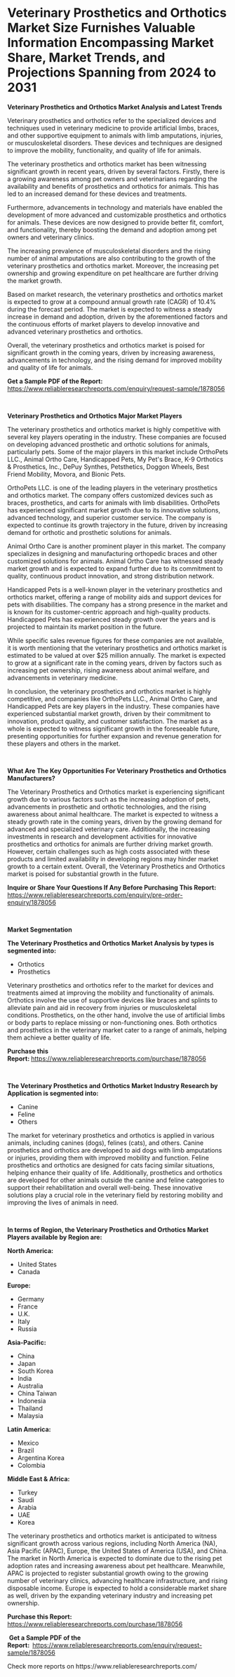 <p><h1>Veterinary Prosthetics and Orthotics Market Size Furnishes Valuable Information Encompassing Market Share, Market Trends, and Projections Spanning from 2024 to 2031</h1></p><p><strong>Veterinary Prosthetics and Orthotics Market Analysis and Latest Trends</strong></p>
<p><p>Veterinary prosthetics and orthotics refer to the specialized devices and techniques used in veterinary medicine to provide artificial limbs, braces, and other supportive equipment to animals with limb amputations, injuries, or musculoskeletal disorders. These devices and techniques are designed to improve the mobility, functionality, and quality of life for animals.</p><p>The veterinary prosthetics and orthotics market has been witnessing significant growth in recent years, driven by several factors. Firstly, there is a growing awareness among pet owners and veterinarians regarding the availability and benefits of prosthetics and orthotics for animals. This has led to an increased demand for these devices and treatments.</p><p>Furthermore, advancements in technology and materials have enabled the development of more advanced and customizable prosthetics and orthotics for animals. These devices are now designed to provide better fit, comfort, and functionality, thereby boosting the demand and adoption among pet owners and veterinary clinics.</p><p>The increasing prevalence of musculoskeletal disorders and the rising number of animal amputations are also contributing to the growth of the veterinary prosthetics and orthotics market. Moreover, the increasing pet ownership and growing expenditure on pet healthcare are further driving the market growth.</p><p>Based on market research, the veterinary prosthetics and orthotics market is expected to grow at a compound annual growth rate (CAGR) of 10.4% during the forecast period. The market is expected to witness a steady increase in demand and adoption, driven by the aforementioned factors and the continuous efforts of market players to develop innovative and advanced veterinary prosthetics and orthotics.</p><p>Overall, the veterinary prosthetics and orthotics market is poised for significant growth in the coming years, driven by increasing awareness, advancements in technology, and the rising demand for improved mobility and quality of life for animals.</p></p>
<p><strong>Get a Sample PDF of the Report:&nbsp;</strong> <a href="https://www.reliableresearchreports.com/enquiry/request-sample/1878056">https://www.reliableresearchreports.com/enquiry/request-sample/1878056</a></p>
<p>&nbsp;</p>
<p><strong>Veterinary Prosthetics and Orthotics Major Market Players</strong></p>
<p><p>The veterinary prosthetics and orthotics market is highly competitive with several key players operating in the industry. These companies are focused on developing advanced prosthetic and orthotic solutions for animals, particularly pets. Some of the major players in this market include OrthoPets LLC., Animal Ortho Care, Handicapped Pets, My Pet's Brace, K-9 Orthotics & Prosthetics, Inc., DePuy Synthes, Petsthetics, Doggon Wheels, Best Friend Mobility, Movora, and Bionic Pets.</p><p>OrthoPets LLC. is one of the leading players in the veterinary prosthetics and orthotics market. The company offers customized devices such as braces, prosthetics, and carts for animals with limb disabilities. OrthoPets has experienced significant market growth due to its innovative solutions, advanced technology, and superior customer service. The company is expected to continue its growth trajectory in the future, driven by increasing demand for orthotic and prosthetic solutions for animals.</p><p>Animal Ortho Care is another prominent player in this market. The company specializes in designing and manufacturing orthopedic braces and other customized solutions for animals. Animal Ortho Care has witnessed steady market growth and is expected to expand further due to its commitment to quality, continuous product innovation, and strong distribution network.</p><p>Handicapped Pets is a well-known player in the veterinary prosthetics and orthotics market, offering a range of mobility aids and support devices for pets with disabilities. The company has a strong presence in the market and is known for its customer-centric approach and high-quality products. Handicapped Pets has experienced steady growth over the years and is projected to maintain its market position in the future.</p><p>While specific sales revenue figures for these companies are not available, it is worth mentioning that the veterinary prosthetics and orthotics market is estimated to be valued at over $25 million annually. The market is expected to grow at a significant rate in the coming years, driven by factors such as increasing pet ownership, rising awareness about animal welfare, and advancements in veterinary medicine.</p><p>In conclusion, the veterinary prosthetics and orthotics market is highly competitive, and companies like OrthoPets LLC., Animal Ortho Care, and Handicapped Pets are key players in the industry. These companies have experienced substantial market growth, driven by their commitment to innovation, product quality, and customer satisfaction. The market as a whole is expected to witness significant growth in the foreseeable future, presenting opportunities for further expansion and revenue generation for these players and others in the market.</p></p>
<p>&nbsp;</p>
<p><strong>What Are The Key Opportunities For Veterinary Prosthetics and Orthotics Manufacturers?</strong></p>
<p><p>The Veterinary Prosthetics and Orthotics market is experiencing significant growth due to various factors such as the increasing adoption of pets, advancements in prosthetic and orthotic technologies, and the rising awareness about animal healthcare. The market is expected to witness a steady growth rate in the coming years, driven by the growing demand for advanced and specialized veterinary care. Additionally, the increasing investments in research and development activities for innovative prosthetics and orthotics for animals are further driving market growth. However, certain challenges such as high costs associated with these products and limited availability in developing regions may hinder market growth to a certain extent. Overall, the Veterinary Prosthetics and Orthotics market is poised for substantial growth in the future.</p></p>
<p><strong>Inquire or Share Your Questions If Any Before Purchasing This Report:</strong> <a href="https://www.reliableresearchreports.com/enquiry/pre-order-enquiry/1878056">https://www.reliableresearchreports.com/enquiry/pre-order-enquiry/1878056</a></p>
<p>&nbsp;</p>
<p><strong>Market Segmentation</strong></p>
<p><strong>The Veterinary Prosthetics and Orthotics Market Analysis by types is segmented into:</strong></p>
<p><ul><li>Orthotics</li><li>Prosthetics</li></ul></p>
<p><p>Veterinary prosthetics and orthotics refer to the market for devices and treatments aimed at improving the mobility and functionality of animals. Orthotics involve the use of supportive devices like braces and splints to alleviate pain and aid in recovery from injuries or musculoskeletal conditions. Prosthetics, on the other hand, involve the use of artificial limbs or body parts to replace missing or non-functioning ones. Both orthotics and prosthetics in the veterinary market cater to a range of animals, helping them achieve a better quality of life.</p></p>
<p><strong>Purchase this Report:&nbsp;</strong><a href="https://www.reliableresearchreports.com/purchase/1878056">https://www.reliableresearchreports.com/purchase/1878056</a></p>
<p>&nbsp;</p>
<p><strong>The Veterinary Prosthetics and Orthotics Market Industry Research by Application is segmented into:</strong></p>
<p><ul><li>Canine</li><li>Feline</li><li>Others</li></ul></p>
<p><p>The market for veterinary prosthetics and orthotics is applied in various animals, including canines (dogs), felines (cats), and others. Canine prosthetics and orthotics are developed to aid dogs with limb amputations or injuries, providing them with improved mobility and function. Feline prosthetics and orthotics are designed for cats facing similar situations, helping enhance their quality of life. Additionally, prosthetics and orthotics are developed for other animals outside the canine and feline categories to support their rehabilitation and overall well-being. These innovative solutions play a crucial role in the veterinary field by restoring mobility and improving the lives of animals in need.</p></p>
<p>&nbsp;</p>
<p><strong>In terms of Region, the Veterinary Prosthetics and Orthotics Market Players available by Region are:</strong></p>
<p>
    <p> <strong> North America: </strong>
        <ul>
            <li>United States</li>
            <li>Canada</li>
        </ul>
        </p> 
    <p> <strong> Europe: </strong>
        <ul>
            <li>Germany</li>
            <li>France</li>
            <li>U.K.</li>
            <li>Italy</li>
            <li>Russia</li>
        </ul>
        </p> 
    <p> <strong> Asia-Pacific: </strong>
        <ul>
            <li>China</li>
            <li>Japan</li>
            <li>South Korea</li>
            <li>India</li>
            <li>Australia</li>
            <li>China Taiwan</li>
            <li>Indonesia</li>
            <li>Thailand</li>
            <li>Malaysia</li>
        </ul>
        </p> 
    <p> <strong> Latin America: </strong>
        <ul>
            <li>Mexico</li>
            <li>Brazil</li>
            <li>Argentina Korea</li>
            <li>Colombia</li>
        </ul>
        </p> 
    <p> <strong> Middle East & Africa: </strong>
        <ul>
            <li>Turkey</li>
            <li>Saudi</li>
            <li>Arabia</li>
            <li>UAE</li>
            <li>Korea</li>
        </ul>
    </p>
    </p>
<p><p>The veterinary prosthetics and orthotics market is anticipated to witness significant growth across various regions, including North America (NA), Asia Pacific (APAC), Europe, the United States of America (USA), and China. The market in North America is expected to dominate due to the rising pet adoption rates and increasing awareness about pet healthcare. Meanwhile, APAC is projected to register substantial growth owing to the growing number of veterinary clinics, advancing healthcare infrastructure, and rising disposable income. Europe is expected to hold a considerable market share as well, driven by the expanding veterinary industry and increasing pet ownership.</p></p>
<p><strong>Purchase this Report: </strong><a href="https://www.reliableresearchreports.com/purchase/1878056">https://www.reliableresearchreports.com/purchase/1878056</a></p>
<p>&nbsp;<strong>Get a Sample PDF of the Report:&nbsp;&nbsp;</strong><a href="https://www.reliableresearchreports.com/enquiry/request-sample/1878056">https://www.reliableresearchreports.com/enquiry/request-sample/1878056</a></p>
<p><strong></strong></p>
<p>Check more reports on https://www.reliableresearchreports.com/</p>